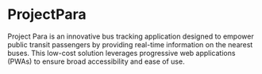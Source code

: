 # ProjectPara
Project Para is an innovative bus tracking application designed to empower public transit passengers by providing real-time information on the nearest buses. This low-cost solution leverages progressive web applications (PWAs) to ensure broad accessibility and ease of use. 
